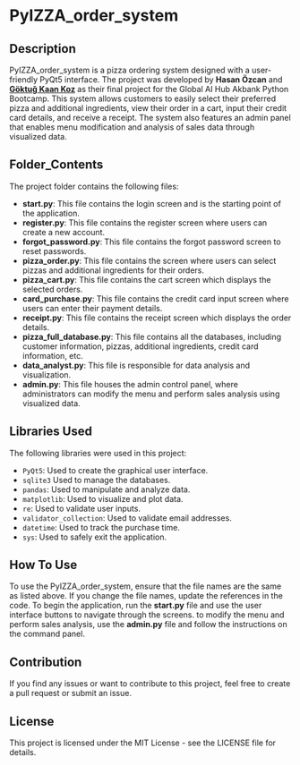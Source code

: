 # PyIZZA_order_system

## Description
PyIZZA_order_system is a pizza ordering system designed with a user-friendly PyQt5 interface. The project was developed by **Hasan Özcan** and **[Göktuğ Kaan Koz](https://github.com/LuciMark0)** as their final project for the Global AI Hub Akbank Python Bootcamp. This system allows customers to easily select their preferred pizza and additional ingredients, view their order in a cart, input their credit card details, and receive a receipt. The system also features an admin panel that enables menu modification and analysis of sales data through visualized data.

## Folder_Contents
The project folder contains the following files:

- **start.py**: This file contains the login screen and is the starting point of the application.
- **register.py**: This file contains the register screen where users can create a new account.
- **forgot_password.py**: This file contains the forgot password screen to reset passwords.
- **pizza_order.py**: This file contains the screen where users can select pizzas and additional ingredients for their orders.
- **pizza_cart.py**: This file contains the cart screen which displays the selected orders.
- **card_purchase.py**: This file contains the credit card input screen where users can enter their payment details.
- **receipt.py**: This file contains the receipt screen which displays the order details.
- **pizza_full_database.py**: This file contains all the databases, including customer information, pizzas, additional ingredients, credit card information, etc.
- **data_analyst.py**: This file is responsible for data analysis and visualization.
- **admin.py**: This file houses the admin control panel, where administrators can modify the menu and perform sales analysis using visualized data.

## Libraries Used
The following libraries were used in this project:

- ```PyQt5```: Used to create the graphical user interface.
- ```sqlite3```  Used to manage the databases.
- ```pandas```: Used to manipulate and analyze data.
- ```matplotlib```: Used to visualize and plot data.
- ```re```:  Used to validate user inputs.
- ```validator_collection```: Used to validate email addresses.
- ```datetime```: Used to track the purchase time.
- ```sys```: Used to safely exit the application.

## How To Use
To use the PyIZZA_order_system, ensure that the file names are the same as listed above. If you change the file names, update the references in the code. To begin the application, run the **start.py** file and use the user interface buttons to navigate through the screens. to modify the menu and perform sales analysis, use the **admin.py** file and follow the instructions on the command panel.

## Contribution
If you find any issues or want to contribute to this project, feel free to create a pull request or submit an issue.

## License
This project is licensed under the MIT License - see the LICENSE file for details.

